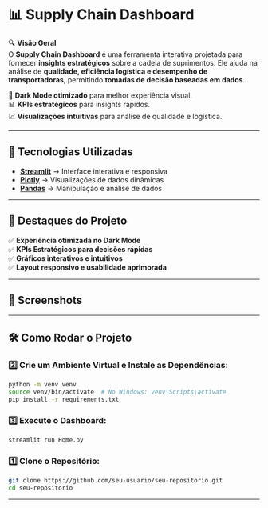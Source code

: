 # 📊 Supply Chain Dashboard  

🔍 **Visão Geral**  
O **Supply Chain Dashboard** é uma ferramenta interativa projetada para fornecer **insights estratégicos** sobre a cadeia de suprimentos. Ele ajuda na análise de **qualidade, eficiência logística e desempenho de transportadoras**, permitindo **tomadas de decisão baseadas em dados**.  

🌙 **Dark Mode otimizado** para melhor experiência visual.  
📊 **KPIs estratégicos** para insights rápidos.  
📈 **Visualizações intuitivas** para análise de qualidade e logística.  

---

## 🚀 Tecnologias Utilizadas  

- **[Streamlit](https://streamlit.io/)** → Interface interativa e responsiva  
- **[Plotly](https://plotly.com/python/)** → Visualizações de dados dinâmicas  
- **[Pandas](https://pandas.pydata.org/)** → Manipulação e análise de dados  

---

## 🎯 Destaques do Projeto  

✅ **Experiência otimizada no Dark Mode**  
✅ **KPIs Estratégicos para decisões rápidas**  
✅ **Gráficos interativos e intuitivos**  
✅ **Layout responsivo e usabilidade aprimorada**  

---

## 📸 Screenshots  

 

---

## 🛠 Como Rodar o Projeto  

### **2️⃣ Crie um Ambiente Virtual e Instale as Dependências:**  
```bash
python -m venv venv
source venv/bin/activate  # No Windows: venv\Scripts\activate
pip install -r requirements.txt
```

### **3️⃣ Execute o Dashboard:**  
```bash
streamlit run Home.py
```

### **1️⃣ Clone o Repositório:**  
```bash
git clone https://github.com/seu-usuario/seu-repositorio.git
cd seu-repositorio
```

---
